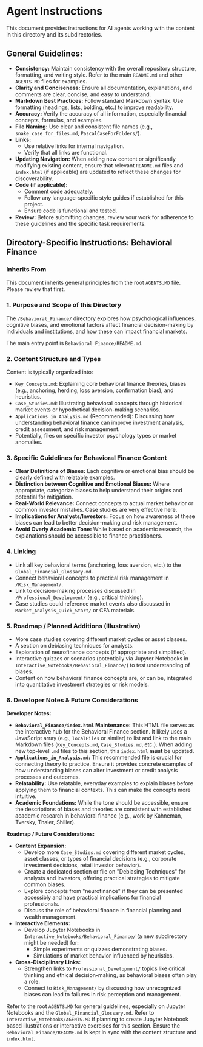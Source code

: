 # Agent Instructions

This document provides instructions for AI agents working with the content in this directory and its subdirectories.

## General Guidelines:

*   **Consistency:** Maintain consistency with the overall repository structure, formatting, and writing style. Refer to the main `README.md` and other `AGENTS.MD` files for examples.
*   **Clarity and Conciseness:** Ensure all documentation, explanations, and comments are clear, concise, and easy to understand.
*   **Markdown Best Practices:** Follow standard Markdown syntax. Use formatting (headings, lists, bolding, etc.) to improve readability.
*   **Accuracy:** Verify the accuracy of all information, especially financial concepts, formulas, and examples.
*   **File Naming:** Use clear and consistent file names (e.g., `snake_case_for_files.md`, `PascalCaseForFolders/`).
*   **Links:**
    *   Use relative links for internal navigation.
    *   Verify that all links are functional.
*   **Updating Navigation:** When adding new content or significantly modifying existing content, ensure that relevant `README.md` files and `index.html` (if applicable) are updated to reflect these changes for discoverability.
*   **Code (if applicable):**
    *   Comment code adequately.
    *   Follow any language-specific style guides if established for this project.
    *   Ensure code is functional and tested.
*   **Review:** Before submitting changes, review your work for adherence to these guidelines and the specific task requirements.

## Directory-Specific Instructions: Behavioral Finance

### Inherits From
This document inherits general principles from the root `AGENTS.MD` file. Please review that first.

### 1. Purpose and Scope of this Directory
The `/Behavioral_Finance/` directory explores how psychological influences, cognitive biases, and emotional factors affect financial decision-making by individuals and institutions, and how these can impact financial markets.

The main entry point is `Behavioral_Finance/README.md`.

### 2. Content Structure and Types
Content is typically organized into:
*   `Key_Concepts.md`: Explaining core behavioral finance theories, biases (e.g., anchoring, herding, loss aversion, confirmation bias), and heuristics.
*   `Case_Studies.md`: Illustrating behavioral concepts through historical market events or hypothetical decision-making scenarios.
*   `Applications_in_Analysis.md` (Recommended): Discussing how understanding behavioral finance can improve investment analysis, credit assessment, and risk management.
*   Potentially, files on specific investor psychology types or market anomalies.

### 3. Specific Guidelines for Behavioral Finance Content
*   **Clear Definitions of Biases:** Each cognitive or emotional bias should be clearly defined with relatable examples.
*   **Distinction between Cognitive and Emotional Biases:** Where appropriate, categorize biases to help understand their origins and potential for mitigation.
*   **Real-World Relevance:** Connect concepts to actual market behavior or common investor mistakes. Case studies are very effective here.
*   **Implications for Analysts/Investors:** Focus on how awareness of these biases can lead to better decision-making and risk management.
*   **Avoid Overly Academic Tone:** While based on academic research, the explanations should be accessible to finance practitioners.

### 4. Linking
*   Link all key behavioral terms (anchoring, loss aversion, etc.) to the `Global_Financial_Glossary.md`.
*   Connect behavioral concepts to practical risk management in `/Risk_Management/`.
*   Link to decision-making processes discussed in `/Professional_Development/` (e.g., critical thinking).
*   Case studies could reference market events also discussed in `Market_Analysis_Quick_Start/` or CFA materials.

### 5. Roadmap / Planned Additions (Illustrative)
*   More case studies covering different market cycles or asset classes.
*   A section on debiasing techniques for analysts.
*   Exploration of neurofinance concepts (if appropriate and simplified).
*   Interactive quizzes or scenarios (potentially via Jupyter Notebooks in `Interactive_Notebooks/Behavioral_Finance/`) to test understanding of biases.
*   Content on how behavioral finance concepts are, or can be, integrated into quantitative investment strategies or risk models.

### 6. Developer Notes & Future Considerations

**Developer Notes:**
*   **`Behavioral_Finance/index.html` Maintenance:** This HTML file serves as the interactive hub for the Behavioral Finance section. It likely uses a JavaScript array (e.g., `localFiles` or similar) to list and link to the main Markdown files (`Key_Concepts.md`, `Case_Studies.md`, etc.). When adding new top-level `.md` files to this section, this `index.html` **must** be updated.
*   **`Applications_in_Analysis.md`:** This recommended file is crucial for connecting theory to practice. Ensure it provides concrete examples of how understanding biases can alter investment or credit analysis processes and outcomes.
*   **Relatability:** Use relatable, everyday examples to explain biases before applying them to financial contexts. This can make the concepts more intuitive.
*   **Academic Foundations:** While the tone should be accessible, ensure the descriptions of biases and theories are consistent with established academic research in behavioral finance (e.g., work by Kahneman, Tversky, Thaler, Shiller).

**Roadmap / Future Considerations:**
*   **Content Expansion:**
    *   Develop more `Case_Studies.md` covering different market cycles, asset classes, or types of financial decisions (e.g., corporate investment decisions, retail investor behavior).
    *   Create a dedicated section or file on "Debiasing Techniques" for analysts and investors, offering practical strategies to mitigate common biases.
    *   Explore concepts from "neurofinance" if they can be presented accessibly and have practical implications for financial professionals.
    *   Discuss the role of behavioral finance in financial planning and wealth management.
*   **Interactive Elements:**
    *   Develop Jupyter Notebooks in `Interactive_Notebooks/Behavioral_Finance/` (a new subdirectory might be needed) for:
        *   Simple experiments or quizzes demonstrating biases.
        *   Simulations of market behavior influenced by heuristics.
*   **Cross-Disciplinary Links:**
    *   Strengthen links to `Professional_Development/` topics like critical thinking and ethical decision-making, as behavioral biases often play a role.
    *   Connect to `Risk_Management/` by discussing how unrecognized biases can lead to failures in risk perception and management.

Refer to the root `AGENTS.MD` for general guidelines, especially on Jupyter Notebooks and the `Global_Financial_Glossary.md`.
Refer to `Interactive_Notebooks/AGENTS.MD` if planning to create Jupyter Notebook based illustrations or interactive exercises for this section.
Ensure the `Behavioral_Finance/README.md` is kept in sync with the content structure and `index.html`.
